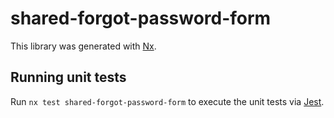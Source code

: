 # shared-forgot-password-form

This library was generated with [Nx](https://nx.dev).

## Running unit tests

Run `nx test shared-forgot-password-form` to execute the unit tests via [Jest](https://jestjs.io).

